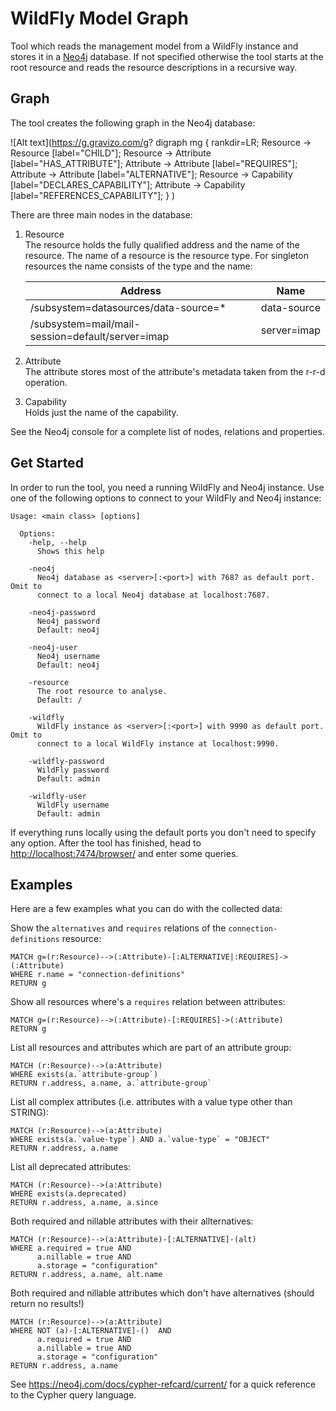 # WildFly Model Graph

Tool which reads the management model from a WildFly instance and stores it in a [Neo4j](https://neo4j.com/) database. If not specified otherwise the tool starts at the root resource and reads the resource descriptions in a recursive way. 

## Graph

The tool creates the following graph in the Neo4j database:

![Alt text](https://g.gravizo.com/g?
 digraph mg {
   rankdir=LR;
   Resource -> Resource [label="CHILD"];
   Resource -> Attribute [label="HAS_ATTRIBUTE"];
   Attribute -> Attribute [label="REQUIRES"];
   Attribute -> Attribute [label="ALTERNATIVE"];
   Resource -> Capability [label="DECLARES_CAPABILITY"];
   Attribute -> Capability [label="REFERENCES_CAPABILITY"];
 }
)

There are three main nodes in the database:

1. Resource  
The resource holds the fully qualified address and the name of the resource. The name of a resource is the resource type. For singleton resources the name consists of the type and the name: 

    | Address                                          | Name        |
    |--------------------------------------------------|-------------|
    | /subsystem=datasources/data-source=*             | data-source |
    | /subsystem=mail/mail-session=default/server=imap | server=imap |

1. Attribute  
The attribute stores most of the attribute's metadata taken from the r-r-d operation.

1. Capability  
Holds just the name of the capability. 

See the Neo4j console for a complete list of nodes, relations and properties. 
 
## Get Started

In order to run the tool, you need a running WildFly and Neo4j instance. Use one of the following options to connect to your WildFly and Neo4j instance:

```
Usage: <main class> [options]

  Options:
    -help, --help
      Shows this help

    -neo4j
      Neo4j database as <server>[:<port>] with 7687 as default port. Omit to 
      connect to a local Neo4j database at localhost:7687.

    -neo4j-password
      Neo4j password
      Default: neo4j

    -neo4j-user
      Neo4j username
      Default: neo4j

    -resource
      The root resource to analyse.
      Default: /

    -wildfly
      WildFly instance as <server>[:<port>] with 9990 as default port. Omit to 
      connect to a local WildFly instance at localhost:9990.

    -wildfly-password
      WildFly password
      Default: admin

    -wildfly-user
      WildFly username
      Default: admin
```

If everything runs locally using the default ports you don't need to specify any option. After the tool has finished, head to [http://localhost:7474/browser/](http://localhost:7474/browser/) and enter some queries. 

## Examples

Here are a few examples what you can do with the collected data:

Show the `alternatives` and `requires` relations of the `connection-definitions` resource:

```cypher
MATCH g=(r:Resource)-->(:Attribute)-[:ALTERNATIVE|:REQUIRES]->(:Attribute) 
WHERE r.name = "connection-definitions" 
RETURN g
```

Show all resources where's a `requires` relation between attributes:

```cypher
MATCH g=(r:Resource)-->(:Attribute)-[:REQUIRES]->(:Attribute) 
RETURN g
```

List all resources and attributes which are part of an attribute group:

```cypher
MATCH (r:Resource)-->(a:Attribute) 
WHERE exists(a.`attribute-group`)
RETURN r.address, a.name, a.`attribute-group`
```

List all complex attributes (i.e. attributes with a value type other than STRING):

```cypher
MATCH (r:Resource)-->(a:Attribute) 
WHERE exists(a.`value-type`) AND a.`value-type` = "OBJECT"
RETURN r.address, a.name
```

List all deprecated attributes:

```cypher
MATCH (r:Resource)-->(a:Attribute) 
WHERE exists(a.deprecated)
RETURN r.address, a.name, a.since
```

Both required and nillable attributes with their allternatives:

```cypher
MATCH (r:Resource)-->(a:Attribute)-[:ALTERNATIVE]-(alt) 
WHERE a.required = true AND 
      a.nillable = true AND 
      a.storage = "configuration"
RETURN r.address, a.name, alt.name
```

Both required and nillable attributes which don't have alternatives (should return no results!)

```cypher
MATCH (r:Resource)-->(a:Attribute)
WHERE NOT (a)-[:ALTERNATIVE]-()  AND 
      a.required = true AND 
      a.nillable = true AND 
      a.storage = "configuration"
RETURN r.address, a.name
```

See https://neo4j.com/docs/cypher-refcard/current/ for a quick reference to the Cypher query language. 